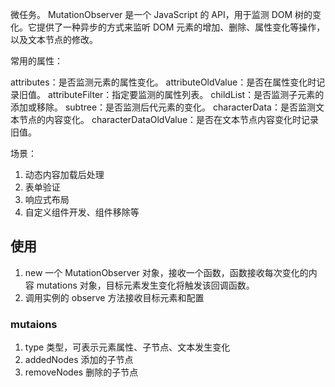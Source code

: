 微任务。
MutationObserver 是一个 JavaScript 的 API，用于监测 DOM 树的变化。它提供了一种异步的方式来监听 DOM 元素的增加、删除、属性变化等操作，以及文本节点的修改。

常用的属性：

attributes：是否监测元素的属性变化。
attributeOldValue：是否在属性变化时记录旧值。
attributeFilter：指定要监测的属性列表。
childList：是否监测子元素的添加或移除。
subtree：是否监测后代元素的变化。
characterData：是否监测文本节点的内容变化。
characterDataOldValue：是否在文本节点内容变化时记录旧值。

场景：
1. 动态内容加载后处理
2. 表单验证
3. 响应式布局
4. 自定义组件开发、组件移除等

## 使用
1. new 一个 MutationObserver 对象，接收一个函数，函数接收每次变化的内容 mutations 对象，目标元素发生变化将触发该回调函数。
2. 调用实例的 observe 方法接收目标元素和配置

### mutaions
1. type 类型，可表示元素属性、子节点、文本发生变化
2. addedNodes 添加的子节点
3. removeNodes 删除的子节点